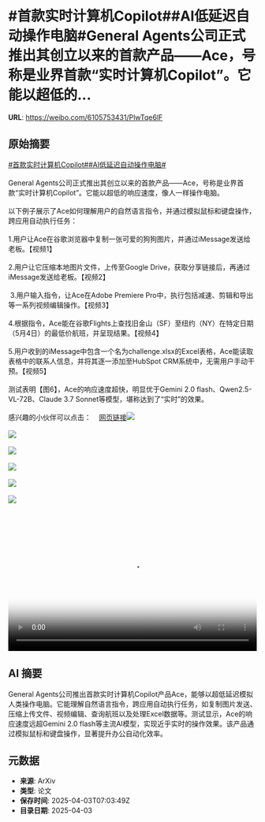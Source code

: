 # #首款实时计算机Copilot##AI低延迟自动操作电脑#General Agents公司正式推出其创立以来的首款产品——Ace，号称是业界首款“实时计算机Copilot”。它能以超低的...

**URL**: https://weibo.com/6105753431/PlwTqe6lF

## 原始摘要

<a href="https://m.weibo.cn/search?containerid=231522type%3D1%26t%3D10%26q%3D%23%E9%A6%96%E6%AC%BE%E5%AE%9E%E6%97%B6%E8%AE%A1%E7%AE%97%E6%9C%BACopilot%23&amp;extparam=%23%E9%A6%96%E6%AC%BE%E5%AE%9E%E6%97%B6%E8%AE%A1%E7%AE%97%E6%9C%BACopilot%23" data-hide=""><span class="surl-text">#首款实时计算机Copilot#</span></a><a href="https://m.weibo.cn/search?containerid=231522type%3D1%26t%3D10%26q%3D%23AI%E4%BD%8E%E5%BB%B6%E8%BF%9F%E8%87%AA%E5%8A%A8%E6%93%8D%E4%BD%9C%E7%94%B5%E8%84%91%23&amp;extparam=%23AI%E4%BD%8E%E5%BB%B6%E8%BF%9F%E8%87%AA%E5%8A%A8%E6%93%8D%E4%BD%9C%E7%94%B5%E8%84%91%23" data-hide=""><span class="surl-text">#AI低延迟自动操作电脑#</span></a><br><br>General Agents公司正式推出其创立以来的首款产品——Ace，号称是业界首款“实时计算机Copilot”。它能以超低的响应速度，像人一样操作电脑。<br><br>以下例子展示了Ace如何理解用户的自然语言指令，并通过模拟鼠标和键盘操作，跨应用自动执行任务：<br><br>1.用户让Ace在谷歌浏览器中复制一张可爱的狗狗图片，并通过iMessage发送给老板。【视频1】<br><br>2.用户让它压缩本地图片文件，上传至Google Drive，获取分享链接后，再通过iMessage发送给老板。【视频2】<br><br>&nbsp;3.用户输入指令，让Ace在Adobe Premiere Pro中，执行包括减速、剪辑和导出等一系列视频编辑操作。【视频3】<br><br>4.根据指令，Ace能在谷歌Flights上查找旧金山（SF）至纽约（NY）在特定日期（5月4日）的最低价航班，并呈现结果。【视频4】<br><br>5.用户收到的iMessage中包含一个名为challenge.xlsx的Excel表格，Ace能读取表格中的联系人信息，并将其逐一添加至HubSpot CRM系统中，无需用户手动干预。【视频5】<br><br>测试表明【图6】，Ace的响应速度超快，明显优于Gemini 2.0 flash、Qwen2.5-VL-72B、Claude 3.7 Sonnet等模型，堪称达到了“实时”的效果。<br><br>感兴趣的小伙伴可以点击：<a href="https://weibo.cn/sinaurl?u=https%3A%2F%2Fgeneralagents.com%2Face%2F" data-hide=""><span class="url-icon"><img style="width: 1rem;height: 1rem" src="https://h5.sinaimg.cn/upload/2015/09/25/3/timeline_card_small_web_default.png" referrerpolicy="no-referrer"></span><span class="surl-text">网页链接</span></a><img style="" src="https://tvax1.sinaimg.cn/large/006Fd7o3ly1i03h9gauu5j30sq0k00tc.jpg" referrerpolicy="no-referrer"><br><br><img style="" src="https://tvax4.sinaimg.cn/large/006Fd7o3ly1i03h9mpj3dj30sq0k0q3r.jpg" referrerpolicy="no-referrer"><br><br><img style="" src="https://tvax2.sinaimg.cn/large/006Fd7o3ly1i03h9gks0qj30sq0k0q48.jpg" referrerpolicy="no-referrer"><br><br><img style="" src="https://tvax3.sinaimg.cn/large/006Fd7o3ly1i03h9gfrsgj30sq0k0q3d.jpg" referrerpolicy="no-referrer"><br><br><img style="" src="https://tvax3.sinaimg.cn/large/006Fd7o3ly1i03h9ewdo4j30sq0k0dh3.jpg" referrerpolicy="no-referrer"><br><br><img style="" src="https://tvax4.sinaimg.cn/large/006Fd7o3ly1i03h9eyzdkj30k00k074s.jpg" referrerpolicy="no-referrer"><br><br><br clear="both"><div style="clear: both"></div><video controls="controls" poster="https://tvax1.sinaimg.cn/orj480/006Fd7o3ly1i03h9gd865j30sq0k00tc.jpg" style="width: 100%"><source src="https://f.video.weibocdn.com/o0/KKJjTvNalx08nb9XiNjq010412001Ykm0E010.mp4?label=mp4_720p&amp;template=1034x720.25.0&amp;ori=0&amp;ps=1CwnkDw1GXwCQx&amp;Expires=1743667372&amp;ssig=N9XX2KpFTt&amp;KID=unistore,video"><source src="https://f.video.weibocdn.com/o0/3bt9ybX7lx08nb9X0ZXi010412000ZBc0E010.mp4?label=mp4_hd&amp;template=688x480.25.0&amp;ori=0&amp;ps=1CwnkDw1GXwCQx&amp;Expires=1743667372&amp;ssig=btjSjVFynl&amp;KID=unistore,video"><source src="https://f.video.weibocdn.com/o0/gSgkfPsNlx08nb9X02DS010412000Fsb0E010.mp4?label=mp4_ld&amp;template=516x360.25.0&amp;ori=0&amp;ps=1CwnkDw1GXwCQx&amp;Expires=1743667372&amp;ssig=6dDwK6UaAJ&amp;KID=unistore,video"><p>视频无法显示，请前往<a href="https://video.weibo.com/show?fid=1034%3A5151313109909556" target="_blank" rel="noopener noreferrer">微博视频</a>观看。</p></video>

## AI 摘要

General Agents公司推出首款实时计算机Copilot产品Ace，能够以超低延迟模拟人类操作电脑。它能理解自然语言指令，跨应用自动执行任务，如复制图片发送、压缩上传文件、视频编辑、查询航班以及处理Excel数据等。测试显示，Ace的响应速度远超Gemini 2.0 flash等主流AI模型，实现近乎实时的操作效果。该产品通过模拟鼠标和键盘操作，显著提升办公自动化效率。

## 元数据

- **来源**: ArXiv
- **类型**: 论文
- **保存时间**: 2025-04-03T07:03:49Z
- **目录日期**: 2025-04-03
